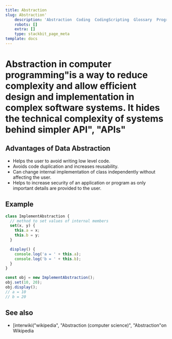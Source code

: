 ```yaml
---
title: Abstraction
slug: Abstraction'
    description: 'Abstraction  Coding  CodingScripting  Glossary  Programming Language'
    robots: []
    extra: []
    type: stackbit_page_meta
template: docs
---
```



# Abstraction in computer programming"is a way to reduce complexity and allow efficient design and implementation in complex software systems. It hides the technical complexity of systems behind simpler API", "APIs"

## Advantages of Data Abstraction

- Helps the user to avoid writing low level code.
- Avoids code duplication and increases reusability.
- Can change internal implementation of class independently without affecting the user.
- Helps to increase security of an application or program as only important details are provided to the user.

## Example

```js
class ImplementAbstraction {
  // method to set values of internal members
  set(x, y) {
    this.a = x;
    this.b = y;
  }

  display() {
    console.log('a = ' + this.a);
    console.log('b = ' + this.b);
  }
}

const obj = new ImplementAbstraction();
obj.set(10, 20);
obj.display();
// a = 10
// b = 20
```

## See also

- [interwiki("wikipedia", "Abstraction (computer science)", "Abstraction"on Wikipedia
